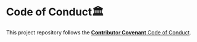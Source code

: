 # Code of Conduct🏛️

This project repository follows the [**Contributor Covenant** Code of Conduct](https://www.contributor-covenant.org/version/2/1/code_of_conduct/).


